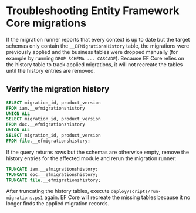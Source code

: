 # Troubleshooting Entity Framework Core migrations

If the migration runner reports that every context is up to date but the target schemas only contain the `__EFMigrationsHistory` table, the migrations were previously applied and the business tables were dropped manually (for example by running `DROP SCHEMA ... CASCADE`). Because EF Core relies on the history table to track applied migrations, it will not recreate the tables until the history entries are removed.

## Verify the migration history

```sql
SELECT migration_id, product_version
FROM iam.__efmigrationshistory
UNION ALL
SELECT migration_id, product_version
FROM doc.__efmigrationshistory
UNION ALL
SELECT migration_id, product_version
FROM file.__efmigrationshistory;
```

If the query returns rows but the schemas are otherwise empty, remove the history entries for the affected module and rerun the migration runner:

```sql
TRUNCATE iam.__efmigrationshistory;
TRUNCATE doc.__efmigrationshistory;
TRUNCATE file.__efmigrationshistory;
```

After truncating the history tables, execute `deploy/scripts/run-migrations.ps1` again. EF Core will recreate the missing tables because it no longer finds the applied migration records.
